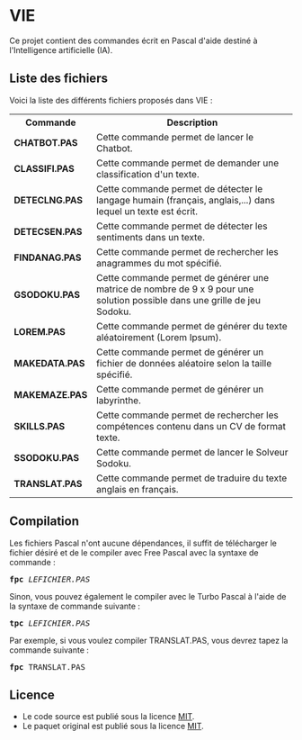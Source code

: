 # VIE
Ce projet contient des commandes écrit en Pascal d'aide destiné à l'Intelligence artificielle (IA).

<h2>Liste des fichiers</h2>

Voici la liste des différents fichiers proposés dans VIE :

<table>
  <tr>
    <th>Commande</th>
    <th>Description</th>
   </tr>
  <tr>
     <td><b>CHATBOT.PAS</b></td>
     <td>Cette commande permet de lancer le Chatbot.</td>
  </tr>  
  <tr>
     <td><b>CLASSIFI.PAS</b></td>
     <td>Cette commande permet de demander une classification d'un texte.</td>
  </tr>
  <tr>
     <td><b>DETECLNG.PAS</b></td>
     <td>Cette commande permet de détecter le langage humain (français, anglais,...) dans lequel un  texte est écrit.</td>
  </tr>
  <tr>
     <td><b>DETECSEN.PAS</b></td>
     <td>Cette commande permet de détecter les sentiments dans un texte.</td>
  </tr> 
  <tr>
     <td><b>FINDANAG.PAS</b></td>
     <td>Cette commande permet de rechercher les anagrammes du mot spécifié.</td>
  </tr>
  <tr>
	<td><b>GSODOKU.PAS</b></td>
	<td>Cette commande permet de générer une matrice de nombre de 9 x 9 pour une solution possible dans une grille de jeu Sodoku.</td>
  </tr>
  <tr>
     <td><b>LOREM.PAS</b></td>
     <td>Cette commande permet de générer du texte aléatoirement (Lorem Ipsum).</td>
  </tr>
  <tr>
     <td><b>MAKEDATA.PAS</b></td>
     <td>Cette commande permet de générer un fichier de données aléatoire selon la taille spécifié.</td>
  </tr>
  <tr>
     <td><b>MAKEMAZE.PAS</b></td>
     <td>Cette commande permet de générer un labyrinthe.</td>
  </tr>
  <tr>
     <td><b>SKILLS.PAS</b></td>
    <td>Cette commande permet de rechercher les compétences contenu dans un CV de format texte.</td>
  </tr>
  <tr>
     <td><b>SSODOKU.PAS</b></td>
     <td>Cette commande permet de lancer le Solveur Sodoku.</td>
  </tr>
  <tr>
      <td><b>TRANSLAT.PAS</b></td>
      <td>Cette commande permet de traduire du texte anglais en français.</td>
   </tr>
</table>

<h2>Compilation</h2>
	
Les fichiers Pascal n'ont aucune dépendances, il suffit de télécharger le fichier désiré et de le compiler avec Free Pascal avec la syntaxe de commande  :

<pre><b>fpc</b> <i>LEFICHIER.PAS</i></pre>
	
Sinon, vous pouvez également le compiler avec le Turbo Pascal à l'aide de la syntaxe de commande suivante :	

<pre><b>tpc</b> <i>LEFICHIER.PAS</i></pre>
	
Par exemple, si vous voulez compiler TRANSLAT.PAS, vous devrez tapez la commande suivante :

<pre><b>fpc</b> TRANSLAT.PAS</pre>

<h2>Licence</h2>
<ul>
 <li>Le code source est publié sous la licence <a href="https://github.com/gladir/VIE/blob/master/LICENSE">MIT</a>.</li>
 <li>Le paquet original est publié sous la licence <a href="https://github.com/gladir/VIE/blob/master/LICENSE">MIT</a>.</li>
</ul>
